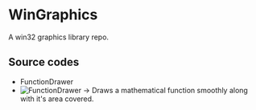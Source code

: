 # WinGraphics
 A win32 graphics library repo.
## Source codes
- FunctionDrawer
- ![FunctionDrawer](https://github.com/Wildude/WinGraphics/assets/122345410/188eba32-3241-46c6-92fd-99f45abb79a9)
-> Draws a mathematical function smoothly along with it's area covered.
